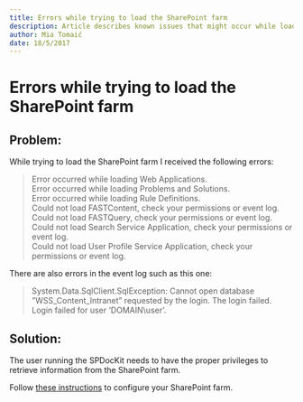 ```yaml
---
title: Errors while trying to load the SharePoint farm
description: Article describes known issues that might occur while loading SharePoint farm.
author: Mia Tomaić
date: 18/5/2017
---
```


# Errors while trying to load the SharePoint farm

## Problem:

While trying to load the SharePoint farm I received the following errors:

> Error occurred while loading Web Applications.  
> Error occurred while loading Problems and Solutions.  
> Error occurred while loading Rule Definitions.  
> Could not load FASTContent, check your permissions or event log.  
> Could not load FASTQuery, check your permissions or event log.  
> Could not load Search Service Application, check your permissions or event log.  
> Could not load User Profile Service Application, check your permissions or event log.

There are also errors in the event log such as this one:

> System.Data.SqlClient.SqlException: Cannot open database ”WSS\_Content\_Intranet” requested by the login. The login failed.  
> Login failed for user ‘DOMAIN\user’.

## Solution:

The user running the SPDocKit needs to have the proper privileges to retrieve information from the SharePoint farm.

Follow [these instructions](../../requirements/user-permission-requirements.md) to configure your SharePoint farm.

